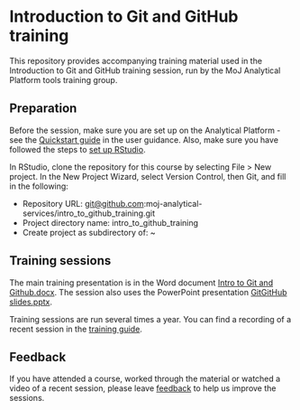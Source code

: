# Introduction to Git and GitHub training

This repository provides accompanying training material used in the Introduction to Git and GitHub training session, run by the MoJ Analytical Platform tools training group.

## Preparation

Before the session, make sure you are set up on the Analytical Platform - see the [Quickstart guide](https://user-guidance.services.alpha.mojanalytics.xyz/get-started.html) in the user guidance. Also, make sure you have followed the steps to [set up RStudio](https://user-guidance.analytical-platform.service.justice.gov.uk/get-started.html#6-set-up-rstudio).

In RStudio, clone the repository for this course by selecting File > New project. In the New Project Wizard, select Version Control, then Git, and fill in the following:

- Repository URL: git@github.com:moj-analytical-services/intro_to_github_training.git
- Project directory name: intro_to_github_training
- Create project as subdirectory of: ~

## Training sessions

The main training presentation is in the Word document [Intro to Git and Github.docx](https://github.com/moj-analytical-services/intro_to_github_training/blob/main/Intro%20to%20Git%20and%20Github.docx). The session also uses the PowerPoint presentation [GitGitHub slides.pptx](https://github.com/moj-analytical-services/intro_to_github_training/blob/main/GitGitHub%20slides.pptx).

Training sessions are run several times a year. You can find a recording of a recent session in the [training guide](https://moj-analytical-services.github.io/ap-tools-training/ITG.html#gitgithub-training).

## Feedback

If you have attended a course, worked through the material or watched a video of a recent session, please leave [feedback](https://airtable.com/app54DtfpHprLGpKu/shr9u2OJB2pW8Y0Af) to help us improve the sessions.
